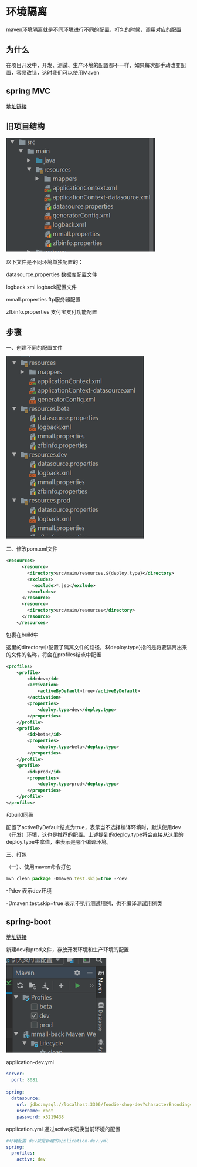 # 环境隔离

maven环境隔离就是不同环境进行不同的配置，打包的时候，调用对应的配置

## 为什么

在项目开发中，开发、测试、生产环境的配置都不一样，如果每次都手动改变配置，容易改错，这时我们可以使用Maven

## spring MVC

[地址链接](https://coding.imooc.com/lesson/162.html#mid=9001)

## 旧项目结构
![Image text](../../.vuepress/public/Java/maven/01/01.png)

以下文件是不同环境单独配置的：

datasource.properties  数据库配置文件

logback.xml  logback配置文件

mmall.properties  ftp服务器配置

zfbinfo.properties  支付宝支付功能配置

## 步骤

一、创建不同的配置文件

![Image text](../../.vuepress/public/Java/maven/01/02.png)

二、修改pom.xml文件

```xml
<resources>
      <resource>
        <directory>src/main/resources.${deploy.type}</directory>
        <excludes>
          <exclude>*.jsp</exclude>
        </excludes>
      </resource>
      <resource>
        <directory>src/main/resources</directory>
      </resource>
    </resources>
```
包裹在build中

这里的directory中配置了隔离文件的路径，${deploy.type}指的是将要隔离出来的文件的名称，将会在profiles结点中配置

```xml
<profiles>
    <profile>
        <id>dev</id>
        <activation>
            <activeByDefault>true</activeByDefault>
        </activation>
        <properties>
            <deploy.type>dev</deploy.type>
        </properties>
    </profile>
    <profile>
        <id>beta</id>
        <properties>
            <deploy.type>beta</deploy.type>
        </properties>
    </profile>
    <profile>
        <id>prod</id>
        <properties>
            <deploy.type>prod</deploy.type>
        </properties>
    </profile>
</profiles>
```
和build同级

配置了activeByDefault结点为true，表示当不选择编译环境时，默认使用dev（开发）环境，这也是推荐的配置。上述提到的deploy.type将会直接从这里的deploy.type中拿值，来表示是哪个编译环境。

三、打包

（一）、使用maven命令打包

```js
mvn clean package -Dmaven.test.skip=true -Pdev
```
-Pdev 表示dev环境

-Dmaven.test.skip=true 表示不执行测试用例，也不编译测试用例类


## spring-boot

[地址链接](https://class.imooc.com/lesson/1203#mid=30856)

新建dev和prod文件，存放开发环境和生产环境的配置

![Image text](../../.vuepress/public/Java/maven/01/03.png)

application-dev.yml

```yml
server:
  port: 8081

spring:
  datasource:
    url: jdbc:mysql://localhost:3306/foodie-shop-dev?characterEncoding=UTF-8&serverTimezone=GMT%2B8
    username: root
    password: x5219438
```

application.yml 通过active来切换当前环境的配置

```yml
#环境配置 dev就是新建的application-dev.yml
spring:
  profiles:
    active: dev
```
